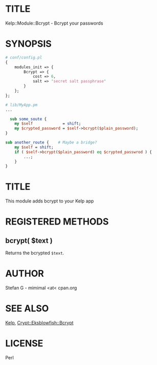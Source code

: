 # TITLE

Kelp::Module::Bcrypt - Bcrypt your passwords

# SYNOPSIS

```perl
# conf/config.pl
{
    modules_init => {
        Bcrypt => {
            cost => 6,
            salt => 'secret salt passphrase'
        }
    };
};

# lib/MyApp.pm
...

  sub some_soute {
    my $self             = shift;
    my $crypted_password = $self->bcrypt($plain_password);
}

sub another_route {    # Maybe a bridge?
    my $self = shift;
    if ( $self->bcrypt($plain_password) eq $crypted_passwrod ) {
        ...;
    }
}
```

# TITLE

This module adds bcrypt to your Kelp app

# REGISTERED METHODS

## bcrypt( $text )

Returns the bcrypted `$text`.

# AUTHOR

Stefan G - mimimal <at< cpan.org

# SEE ALSO

[Kelp](https://metacpan.org/pod/Kelp), [Crypt::Eksblowfish::Bcrypt](https://metacpan.org/pod/Crypt::Eksblowfish::Bcrypt)

# LICENSE

Perl
